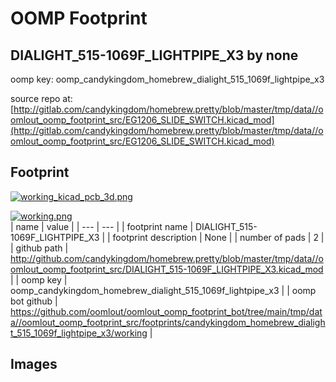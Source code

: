# OOMP Footprint  
## DIALIGHT_515-1069F_LIGHTPIPE_X3  by none  
  
oomp key: oomp_candykingdom_homebrew_dialight_515_1069f_lightpipe_x3  
  
source repo at: [http://gitlab.com/candykingdom/homebrew.pretty/blob/master/tmp/data//oomlout_oomp_footprint_src/‎EG1206‎_SLIDE_SWITCH.kicad_mod](http://gitlab.com/candykingdom/homebrew.pretty/blob/master/tmp/data//oomlout_oomp_footprint_src/‎EG1206‎_SLIDE_SWITCH.kicad_mod)  
## Footprint  
  
[![working_kicad_pcb_3d.png](working_kicad_pcb_3d_600.png)](working_kicad_pcb_3d.png)  
  
[![working.png](working_600.png)](working.png)  
| name | value | 
| --- | --- | 
| footprint name | DIALIGHT_515-1069F_LIGHTPIPE_X3 | 
| footprint description | None | 
| number of pads | 2 | 
| github path | http://github.com/candykingdom/homebrew.pretty/blob/master/tmp/data//oomlout_oomp_footprint_src/DIALIGHT_515-1069F_LIGHTPIPE_X3.kicad_mod | 
| oomp key | oomp_candykingdom_homebrew_dialight_515_1069f_lightpipe_x3 | 
| oomp bot github | https://github.com/oomlout/oomlout_oomp_footprint_bot/tree/main/tmp/data//oomlout_oomp_footprint_src/footprints/candykingdom_homebrew_dialight_515_1069f_lightpipe_x3/working | 
## Images  
